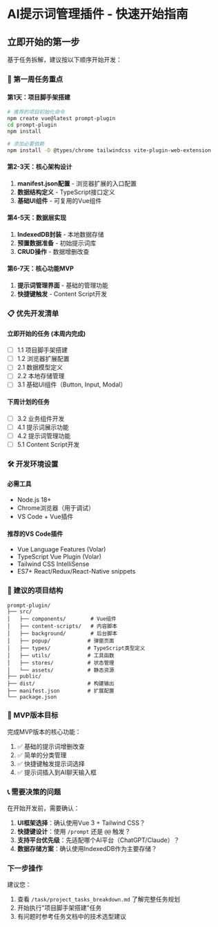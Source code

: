 # AI提示词管理插件 - 快速开始指南

## 立即开始的第一步

基于任务拆解，建议按以下顺序开始开发：

### 🚀 第一周任务重点

#### 第1天：项目脚手架搭建
```bash
# 推荐的项目初始化命令
npm create vue@latest prompt-plugin
cd prompt-plugin
npm install

# 添加必要依赖
npm install -D @types/chrome tailwindcss vite-plugin-web-extension
```

#### 第2-3天：核心架构设计
1. **manifest.json配置** - 浏览器扩展的入口配置
2. **数据结构定义** - TypeScript接口定义
3. **基础UI组件** - 可复用的Vue组件

#### 第4-5天：数据层实现
1. **IndexedDB封装** - 本地数据存储
2. **预置数据准备** - 初始提示词库
3. **CRUD操作** - 数据增删改查

#### 第6-7天：核心功能MVP
1. **提示词管理界面** - 基础的管理功能
2. **快捷键触发** - Content Script开发

### 📋 优先开发清单

#### 立即开始的任务 (本周内完成)
- [ ] 1.1 项目脚手架搭建
- [ ] 1.2 浏览器扩展配置
- [ ] 2.1 数据模型定义
- [ ] 2.2 本地存储管理
- [ ] 3.1 基础UI组件（Button, Input, Modal）

#### 下周计划的任务
- [ ] 3.2 业务组件开发
- [ ] 4.1 提示词展示功能
- [ ] 4.2 提示词管理功能
- [ ] 5.1 Content Script开发

### 🛠 开发环境设置

#### 必需工具
- Node.js 18+
- Chrome浏览器（用于调试）
- VS Code + Vue插件

#### 推荐的VS Code插件
- Vue Language Features (Volar)
- TypeScript Vue Plugin (Volar)
- Tailwind CSS IntelliSense
- ES7+ React/Redux/React-Native snippets

### 📁 建议的项目结构
```
prompt-plugin/
├── src/
│   ├── components/        # Vue组件
│   ├── content-scripts/   # 内容脚本
│   ├── background/        # 后台脚本
│   ├── popup/            # 弹窗页面
│   ├── types/            # TypeScript类型定义
│   ├── utils/            # 工具函数
│   ├── stores/           # 状态管理
│   └── assets/           # 静态资源
├── public/
├── dist/                 # 构建输出
├── manifest.json         # 扩展配置
└── package.json
```

### 🎯 MVP版本目标

完成MVP版本的核心功能：
1. ✅ 基础的提示词增删改查
2. ✅ 简单的分类管理
3. ✅ 快捷键触发提示词选择
4. ✅ 提示词插入到AI聊天输入框

### 📞 需要决策的问题

在开始开发前，需要确认：

1. **UI框架选择**：确认使用Vue 3 + Tailwind CSS？
2. **快捷键设计**：使用 `/prompt` 还是 `@@` 触发？
3. **支持平台优先级**：先适配哪个AI平台（ChatGPT/Claude）？
4. **数据存储方案**：确认使用IndexedDB作为主要存储？

### 下一步操作

建议您：
1. 查看 `/task/project_tasks_breakdown.md` 了解完整任务规划
2. 开始执行"项目脚手架搭建"任务
3. 有问题时参考任务文档中的技术选型建议 